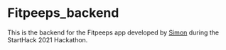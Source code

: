 # Fitpeeps_backend

 This is the backend for the Fitpeeps app developed by [Simon](https://github.com/semchupin) during the StartHack 2021 Hackathon.
